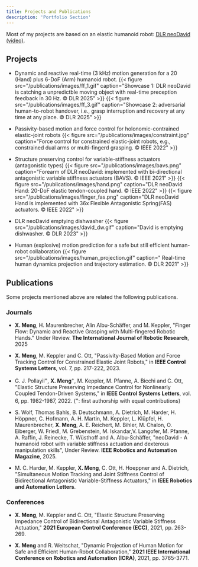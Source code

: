 ```yaml
---
title: Projects and Publications
description: 'Portfolio Section'
---
```

Most of my projects are based on an elastic humanoid robot: [DLR neoDavid](https://www.dlr.de/en/rm/research/robotic-systems/humanoids/david) [(video)](https://www.youtube.com/watch?v=N5QTvjFdIPM). 

## Projects
- Dynamic and reactive real-time (3 kHz) motion generation for a 20 (Hand) plus 6-DoF (Arm) humanoid robot.
{{< figure src="/publications/images/ff_1.gif" caption="Showcase 1: DLR neoDavid is catching a unpredictble moving object with real-time preception feedback in 30 Hz. &copy; DLR 2025" >}}
{{< figure src="/publications/images/ff_3.gif" caption="Showcase 2: adversarial human-to-robot handover, i.e., grasp interruption and recovery at any time at any place. &copy; DLR 2025" >}}

- Passivity-based motion and force control for holonomic-contrained elastic-joint robots
{{< figure src="/publications/images/constraint.jpg" caption="Force control for constrained elastic-joint robots, e.g., constrained dual arms or multi-fingerd grasping. &copy; IEEE 2022" >}}

- Structure preserving control for variable-stiffness actuators (antagonistic types)
{{< figure src="/publications/images/bavs.png" caption="Forearm of DLR neoDavid: implemented with bi-directional antagonistic variable stiffness actuators (BAVS). &copy; IEEE 2021" >}}
{{< figure src="/publications/images/hand.png" caption="DLR neoDavid Hand: 20-DoF elastic tendon-coupled hand. &copy; IEEE 2022" >}}
{{< figure src="/publications/images/finger_fas.png" caption="DLR neoDavid Hand is implemented with 36x Flexible Antagonistic Spring(FAS) actuators. &copy; IEEE 2022" >}}

- DLR neoDavid emptying dishwasher
{{< figure src="/publications/images/david_dw.gif" caption="David is emptying dishwasher. &copy; DLR 2023" >}}

- Human (explosive) motion prediction for a safe but still efficient human-robot collaboration
{{< figure src="/publications/images/human_projection.gif" caption=" Real-time human dynamics projection and trajectory estimation. &copy; DLR 2021" >}}


## Publications
Some projects mentioned above are related the following publications.
### Journals

- __X. Meng__, H. Maurenbrecher, Alin Albu-Schäffer, and M. Keppler, "Finger Flow: Dynamic and Reactive Grasping with Multi-fingered Robotic Hands." Under Review. __The International Journal of Robotic Research__, 2025 

- __X. Meng__, M. Keppler and C. Ott, "Passivity-Based Motion and Force Tracking Control for Constrained Elastic Joint Robots," in __IEEE Control Systems Letters__, vol. 7, pp. 217-222, 2023.

- G. J. Pollayil<sup>+</sup>, __X. Meng__<sup>+</sup>, M. Keppler, M. Pfanne, A. Bicchi and C. Ott, "Elastic Structure Preserving Impedance Control for Nonlinearly Coupled Tendon-Driven Systems," in __IEEE Control Systems Letters__, vol. 6, pp. 1982-1987, 2022.  (<sup>+</sup>: first authorship with equal contributions)

- S. Wolf, Thomas Bahls, B. Deutschmann, A. Dietrich, M. Harder,
H. Höppner, C. Hofmann, A. H. Martin, M. Keppler, L. Klüpfel, H. Maurenbrecher, __X. Meng__, A. E. Reichert, M. Bihler, M. Chalon, O. Eiberger, W. Friedl, M. Grebenstein, M. Iskandar,V. Langofer, M. Pfanne, A. Raffin, J. Reinecke, T. Wüsthoff and A. Albu-Schäffer, "neoDavid - A humanoid robot with variable stiffness actuation and dexterous manipulation skills", Under Review. __IEEE Robotics and Automation Magazine__, 2025.

- M. C. Harder, M. Keppler, __X. Meng__, C. Ott, H. Hoeppner and A. Dietrich, "Simultaneous Motion Tracking and Joint Stiffness Control of Bidirectional Antagonistic Variable-Stiffness Actuators," in __IEEE Robotics and Automation Letters__.



### Conferences

- __X. Meng__, M. Keppler and C. Ott, "Elastic Structure Preserving Impedance Control of Bidirectional Antagonistic Variable Stiffness Actuation," __2021 European Control Conference (ECC)__, 2021, pp. 263-269.

- __X. Meng__ and R. Weitschat, "Dynamic Projection of Human Motion for Safe and Efficient Human-Robot Collaboration," __2021 IEEE International Conference on Robotics and Automation (ICRA)__, 2021, pp. 3765-3771.

